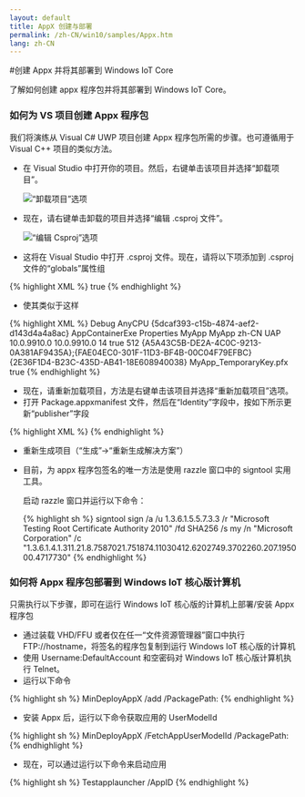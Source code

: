 ```yaml
---
layout: default
title: AppX 创建与部署
permalink: /zh-CN/win10/samples/Appx.htm
lang: zh-CN
---
```


#创建 Appx 并将其部署到 Windows IoT Core

了解如何创建 appx 程序包并将其部署到 Windows IoT Core。

### 如何为 VS 项目创建 Appx 程序包

我们将演练从 Visual C\# UWP 项目创建 Appx 程序包所需的步骤。也可遵循用于 Visual C++ 项目的类似方法。

* 在 Visual Studio 中打开你的项目。然后，右键单击该项目并选择“卸载项目”。

  ![“卸载项目”选项]({{site.baseurl}}/Resources/images/appx/unload_project_menu.png)

* 现在，请右键单击卸载的项目并选择“编辑 <Project>.csproj 文件”。

  ![“编辑 Csproj”选项]({{site.baseurl}}/Resources/images/appx/edit_projectproj.png)

* 这将在 Visual Studio 中打开 <Project>.csproj 文件。现在，请将以下项添加到 .csproj 文件的“globals”属性组

{% highlight XML %}
<GenerateAppxPackageOnBuild>true</GenerateAppxPackageOnBuild>
{% endhighlight %}

* 使其类似于这样

{% highlight XML %}
<PropertyGroup>
  <Configuration Condition=" '$(Configuration)' == '' ">Debug</Configuration>
  <Platform Condition=" '$(Platform)' == '' ">AnyCPU</Platform>
  <ProjectGuid>{5dcaf393-c15b-4874-aef2-d143d4a4a8ac}</ProjectGuid>
  <OutputType>AppContainerExe</OutputType>
  <AppDesignerFolder>Properties</AppDesignerFolder>
  <RootNamespace>MyApp</RootNamespace>
  <AssemblyName>MyApp</AssemblyName>
  <DefaultLanguage>zh-CN</DefaultLanguage>
  <TargetPlatformIdentifier>UAP</TargetPlatformIdentifier>
  <TargetPlatformVersion>10.0.9910.0</TargetPlatformVersion>
  <TargetPlatformMinVersion>10.0.9910.0</TargetPlatformMinVersion>
  <MinimumVisualStudioVersion>14</MinimumVisualStudioVersion>
  <EnableProjectNCompatibleProfile>true</EnableProjectNCompatibleProfile>
  <FileAlignment>512</FileAlignment>
  <ProjectTypeGuids>{A5A43C5B-DE2A-4C0C-9213-0A381AF9435A};{FAE04EC0-301F-11D3-BF4B-00C04F79EFBC}</ProjectTypeGuids>
  <DebugEngines>{2E36F1D4-B23C-435D-AB41-18E608940038}</DebugEngines>
  <PackageCertificateKeyFile>MyApp_TemporaryKey.pfx</PackageCertificateKeyFile>
  <GenerateAppxPackageOnBuild>true</GenerateAppxPackageOnBuild>
</PropertyGroup>
{% endhighlight %}

* 现在，请重新加载项目，方法是右键单击该项目并选择“重新加载项目”选项。
* 打开 Package.appxmanifest 文件，然后在“Identity”字段中，按如下所示更新“publisher”字段

{% highlight XML %}
<Identity
  Name="MyApp"
  Publisher="CN=Microsoft Corporation, O=Microsoft Corporation, L=Redmond, S=Washington, C=US"
  Version="1.0.0.0" />
{% endhighlight %}

* 重新生成项目（“生成”-\>“重新生成解决方案”）
* 目前，为 appx 程序包签名的唯一方法是使用 razzle 窗口中的 signtool 实用工具。

  启动 razzle 窗口并运行以下命令：

  {% highlight sh %}
  signtool sign /a /u 1.3.6.1.5.5.7.3.3 /r "Microsoft Testing Root Certificate Authority 2010" /fd SHA256 /s my /n "Microsoft Corporation" /c "1.3.6.1.4.1.311.21.8.7587021.751874.11030412.6202749.3702260.207.195000.4717730" <AppxFilePath>
  {% endhighlight %}


### 如何将 Appx 程序包部署到 Windows IoT 核心版计算机

只需执行以下步骤，即可在运行 Windows IoT 核心版的计算机上部署/安装 Appx 程序包

* 通过装载 VHD/FFU 或者仅在任一“文件资源管理器”窗口中执行 FTP://hostname，将签名的程序包复制到运行 Windows IoT 核心版的计算机
* 使用 Username:DefaultAccount 和空密码对 Windows IoT 核心版计算机执行 Telnet。
* 运行以下命令


{% highlight sh %}
MinDeployAppX /add /PackagePath:<AppxFilePath>
{% endhighlight %}


* 安装 Appx 后，运行以下命令获取应用的 UserModelId


{% highlight sh %}
MinDeployAppX /FetchAppUserModelId /PackagePath:<AppxFilePath>
{% endhighlight %}


* 现在，可以通过运行以下命令来启动应用


{% highlight sh %}
Testapplauncher /AppID <AppUserModelID>
{% endhighlight %}

